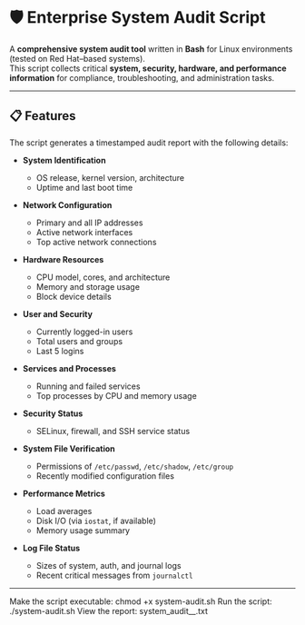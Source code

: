 # 🛡️ Enterprise System Audit Script

A **comprehensive system audit tool** written in **Bash** for Linux environments (tested on Red Hat–based systems).  
This script collects critical **system, security, hardware, and performance information** for compliance, troubleshooting, and administration tasks.

---

## 📋 Features

The script generates a timestamped audit report with the following details:

- **System Identification**
  - OS release, kernel version, architecture
  - Uptime and last boot time

- **Network Configuration**
  - Primary and all IP addresses
  - Active network interfaces
  - Top active network connections

- **Hardware Resources**
  - CPU model, cores, and architecture
  - Memory and storage usage
  - Block device details

- **User and Security**
  - Currently logged-in users
  - Total users and groups
  - Last 5 logins

- **Services and Processes**
  - Running and failed services
  - Top processes by CPU and memory usage

- **Security Status**
  - SELinux, firewall, and SSH service status

- **System File Verification**
  - Permissions of `/etc/passwd`, `/etc/shadow`, `/etc/group`
  - Recently modified configuration files

- **Performance Metrics**
  - Load averages
  - Disk I/O (via `iostat`, if available)
  - Memory usage summary

- **Log File Status**
  - Sizes of system, auth, and journal logs
  - Recent critical messages from `journalctl`

---



Make the script executable: chmod +x system-audit.sh
Run the script: ./system-audit.sh
View the report: system_audit_<hostname>_<timestamp>.txt
